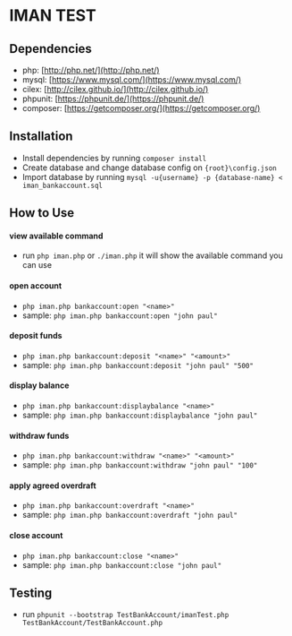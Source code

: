 # IMAN TEST


## Dependencies
* php: [http://php.net/](http://php.net/)
* mysql: [https://www.mysql.com/](https://www.mysql.com/)
* cilex: [http://cilex.github.io/](http://cilex.github.io/)
* phpunit: [https://phpunit.de/](https://phpunit.de/)
* composer: [https://getcomposer.org/](https://getcomposer.org/)


## Installation
- Install dependencies by running `composer install`
- Create database and change database config on `{root}\config.json`
- Import database by running `mysql -u{username} -p {database-name} < iman_bankaccount.sql`


## How to Use
#### view available command
- run `php iman.php` or `./iman.php` it will show the available command you can use

#### open account
- `php iman.php bankaccount:open "<name>"`
- sample: `php iman.php bankaccount:open "john paul"`

#### deposit funds
- `php iman.php bankaccount:deposit "<name>" "<amount>"`
- sample: `php iman.php bankaccount:deposit "john paul" "500"`

#### display balance
- `php iman.php bankaccount:displaybalance "<name>"`
- sample: `php iman.php bankaccount:displaybalance "john paul"`

#### withdraw funds
- `php iman.php bankaccount:withdraw "<name>" "<amount>"`
- sample: `php iman.php bankaccount:withdraw "john paul" "100"`

#### apply agreed overdraft
- `php iman.php bankaccount:overdraft "<name>"`
- sample: `php iman.php bankaccount:overdraft "john paul"`

#### close account
- `php iman.php bankaccount:close "<name>"`
- sample: `php iman.php bankaccount:close "john paul"`


## Testing
- run `phpunit --bootstrap TestBankAccount/imanTest.php TestBankAccount/TestBankAccount.php`
